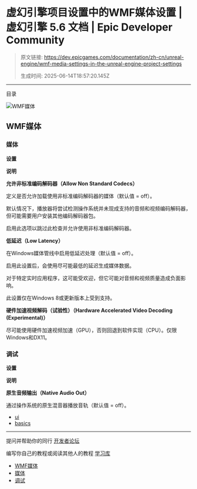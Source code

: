 # 虚幻引擎项目设置中的WMF媒体设置 | 虚幻引擎 5.6 文档 | Epic Developer Community

> 原文链接: https://dev.epicgames.com/documentation/zh-cn/unreal-engine/wmf-media-settings-in-the-unreal-engine-project-settings
> 
> 生成时间: 2025-06-14T18:57:20.145Z

---

目录

![WMF媒体](https://dev.epicgames.com/community/api/documentation/image/8bb9ece2-1b20-4336-a7ca-4072c252780d?resizing_type=fill&width=1920&height=335)

## WMF媒体

### 媒体

**设置**

**说明**

**允许非标准编码解码器（Allow Non Standard Codecs）**

定义是否允许加载使用非标准编码解码器的媒体（默认值 = off）。

默认情况下，播放器将尝试检测操作系统并未现成支持的音频和视频编码解码器，但可能需要用户安装其他编码解码器包。

启用此选项以跳过此检查并允许使用非标准编码解码器。

**低延迟（Low Latency）**

在Windows媒体管线中启用低延迟处理（默认值 = off）。

启用此设置后，会使用尽可能最低的延迟生成媒体数据。

对于特定实时应用程序，这可能受欢迎，但它可能对音频和视频质量造成负面影响。

此设置仅在Windows 8或更新版本上受到支持。

**硬件加速视频解码（试验性）（Hardware Accelerated Video Decoding (Experimental)）**

尽可能使用硬件加速视频加速（GPU），否则回退到软件实现（CPU）。仅限Windows和DX11。

### 调试

**设置**

**说明**

**原生音频输出（Native Audio Out）**

通过操作系统的原生混音器播放音轨（默认值 = off）。

-   [ui](https://dev.epicgames.com/community/search?query=ui)
-   [basics](https://dev.epicgames.com/community/search?query=basics)

* * *

提问并帮助你的同行 [开发者论坛](https://forums.unrealengine.com/categories?tag=unreal-engine)

编写你自己的教程或阅读其他人的教程 [学习库](https://dev.epicgames.com/community/unreal-engine/learning)

-   [WMF媒体](/documentation/zh-cn/unreal-engine/wmf-media-settings-in-the-unreal-engine-project-settings#wmf%E5%AA%92%E4%BD%93)
-   [媒体](/documentation/zh-cn/unreal-engine/wmf-media-settings-in-the-unreal-engine-project-settings#%E5%AA%92%E4%BD%93)
-   [调试](/documentation/zh-cn/unreal-engine/wmf-media-settings-in-the-unreal-engine-project-settings#%E8%B0%83%E8%AF%95)